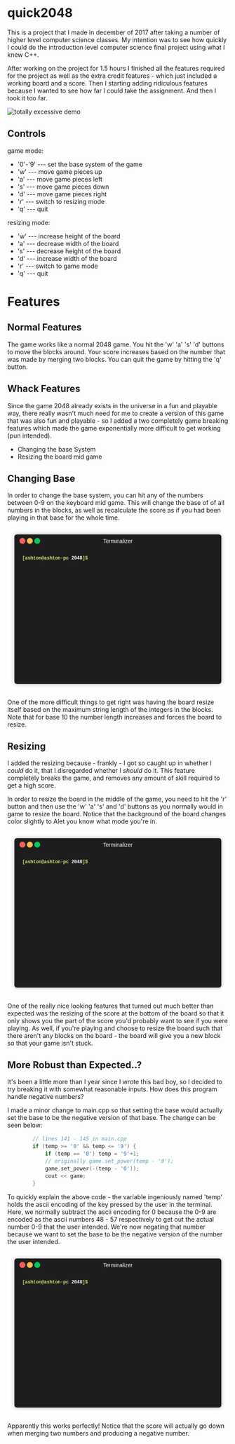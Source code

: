 # quick2048

This is a project that I made in december of 2017 after taking a
number of higher level computer science classes. My intention was to
see how quickly I could do the introduction level computer science
final project using what I knew C++.

After working on the project for 1.5 hours I finished all the 
features required for the project as well as the extra credit
features - which just included a working board and a score. Then I
starting adding ridiculous features because I wanted to see how
far I could take the assignment. And then I took it too far.


![totally excessive demo](readme/absurd.gif)

## Controls

game mode: 
- '0'-'9' --- set the base system of the game
- 'w' --- move game pieces up
- 'a' --- move game pieces left
- 's' --- move game pieces down
- 'd' --- move game pieces right
- 'r' --- switch to resizing mode
- 'q' --- quit

resizing mode:
- 'w' --- increase height of the board
- 'a' --- decrease width of the board
- 's' --- decrease height of the board
- 'd' --- increase width of the board
- 'r' --- switch to game mode
- 'q' --- quit

# Features

## Normal Features

The game works like a normal 2048 game. You hit the 'w' 'a' 's'
'd' buttons to move the blocks around. Your score increases based
on the number that was made by merging two blocks. You can quit
the game by hitting the 'q' button.

## Whack Features

Since the game 2048 already exists in the universe in a fun and 
playable way, there really wasn't much need for me to create a version
of this game that was also fun and playable - so I added a two
completely game breaking features which made the game exponentially
more difficult to get working (pun intended). 

- Changing the base System
- Resizing the board mid game

## Changing Base 

In order to change the base system, you can hit any of the numbers
between 0-9 on the keyboard mid game. This will change the base of
of all numbers in the blocks, as well as recalculate the score as
if you had been playing in that base for the whole time.

![resizing demo](readme/changing_base1.gif)

One of the more difficult things to get right was having the board
resize itself based on the maximum string length of the integers in
the blocks. Note that for base 10 the number length increases and
forces the board to resize.

## Resizing

I added the resizing because - frankly - I got so caught up in whether
I *could* do it, that I disregarded whether I *should* do it. This 
feature completely breaks the game, and removes any amount of skill
required to get a high score.

In order to resize the board in the middle of the game, you need to 
hit the 'r' button and then use the 'w' 'a' 's' and 'd' buttons as 
you normally would in game to resize the board. Notice that the
background of the board changes color slightly to  Alet you know 
what mode you're in. 

![resizing demo](readme/resizing3.gif)

One of the really nice looking features that turned out much better than
expected was the resizing of the score at the bottom of the board so that
it only shows you the part of the score you'd probably want to see if you
were playing. As well, if you're playing and choose to resize the board
such that there aren't any blocks on the board - the board will give you a new block so that your game isn't stuck.

## More Robust than Expected..?

It's been a little more than I year since I wrote this bad boy, 
so I decided to try breaking it with somewhat reasonable inputs.
How does this program handle negative numbers?

I made a minor change to main.cpp so that setting the base would
actually set the base to be the negative version of that base. The
change can be seen below:

```c++
        // lines 141 - 145 in main.cpp
        if (temp >= '0' && temp <= '9') {
            if (temp == '0') temp = '9'+1;
            // originally game.set_power(temp - '0');
            game.set_power(-(temp - '0')); 
            cout << game;
        }
```

To quickly explain the above code - the variable ingeniously named
'temp' holds the ascii encoding of the key pressed by the user in
the terminal. Here, we normally subtract the ascii encoding for 0
because the 0-9 are encoded as the ascii numbers 48 - 57 respectively
to get out the actual number 0-9 that the user intended. We're now
negating that number because we want to set the base to be the
negative version of the number the user intended. 

![resizing demo](readme/negative.gif)

Apparently this works perfectly! Notice that the score will actually
go down when merging two numbers and producing a negative number. 